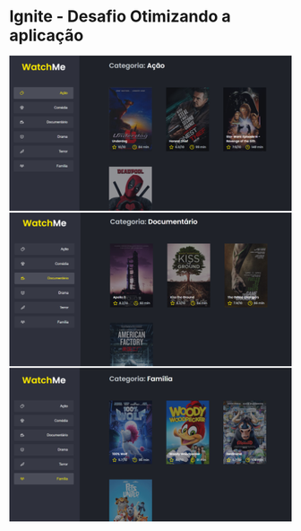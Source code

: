 # Ignite - Desafio Otimizando a aplicação

 
 
![area1](https://github.com/georgesbrj/ignite-otimizando-app/blob/main/public/assets/area1.png)
![area2](https://github.com/georgesbrj/ignite-otimizando-app/blob/main/public/assets/area2.png)
![area3](https://github.com/georgesbrj/ignite-otimizando-app/blob/main/public/assets/area3.png) 
